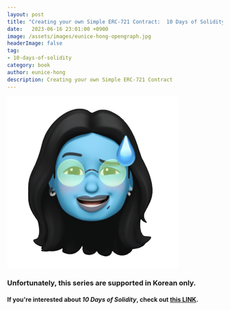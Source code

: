 ```yaml
---
layout: post
title: "Creating your own Simple ERC-721 Contract:  10 Days of Solidity - Day 7"
date:   2023-06-16 23:01:00 +0900
image: /assets/images/eunice-hong-opengraph.jpg
headerImage: false
tag:
- 10-days-of-solidity
category: book
author: eunice-hong
description: Creating your own Simple ERC-721 Contract
---
```


![not supported in English](../../../assets/images/error.png)

### Unfortunately, this series are supported in Korean only.

#### If you're interested about _10 Days of Solidity_, check out [this LINK][10-days-of-solidity].

[10-days-of-solidity]: https://metaschool.so/courses/10-days-of-solidity
